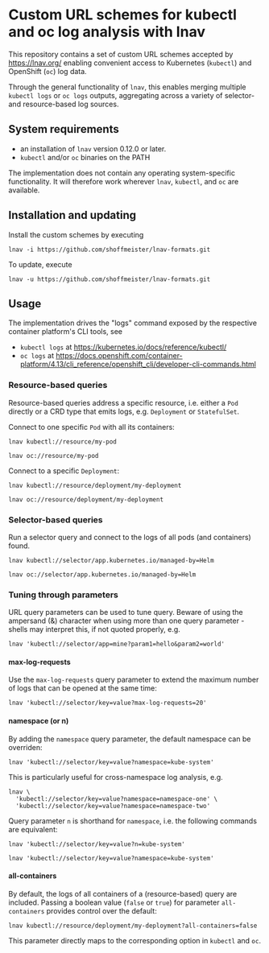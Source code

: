 # Custom URL schemes for kubectl and oc log analysis with lnav

This repository contains a set of custom URL schemes accepted by <https://lnav.org/> enabling convenient access to Kubernetes (`kubectl`) and OpenShift (`oc`) log data.

Through the general functionality of `lnav`, this enables merging multiple `kubectl logs` or `oc logs` outputs, aggregating across
a variety of selector- and resource-based log sources.

## System requirements

* an installation of `lnav` version 0.12.0 or later.
* `kubectl` and/or `oc` binaries on the PATH

The implementation does not contain any operating system-specific functionality. It will therefore work wherever `lnav`, `kubectl`, and `oc` are available.

## Installation and updating

Install the custom schemes by executing

```shell
lnav -i https://github.com/shoffmeister/lnav-formats.git
```

To update, execute

```shell
lnav -u https://github.com/shoffmeister/lnav-formats.git
```

## Usage

The implementation drives the "logs" command exposed by the
respective container platform's CLI tools, see

* `kubectl logs` at <https://kubernetes.io/docs/reference/kubectl/>
* `oc logs` at <https://docs.openshift.com/container-platform/4.13/cli_reference/openshift_cli/developer-cli-commands.html>

### Resource-based queries

Resource-based queries address a specific resource, i.e. either a `Pod` directly
or a CRD type that emits logs, e.g. `Deployment` or `StatefulSet`.

Connect to one specific `Pod` with all its containers:

```shell
lnav kubectl://resource/my-pod
```

```shell
lnav oc://resource/my-pod
```

Connect to a specific `Deployment`:

```shell
lnav kubectl://resource/deployment/my-deployment
```

```shell
lnav oc://resource/deployment/my-deployment
```

### Selector-based queries

Run a selector query and connect to the logs of all pods (and containers)
found.

```shell
lnav kubectl://selector/app.kubernetes.io/managed-by=Helm
```

```shell
lnav oc://selector/app.kubernetes.io/managed-by=Helm
```

### Tuning through parameters

URL query parameters can be used to tune query. Beware
of using the ampersand (&) character when using more than
one query parameter - shells may interpret this, if not
quoted properly, e.g.

```shell
lnav 'kubectl://selector/app=mine?param1=hello&param2=world'
```

#### max-log-requests

Use the `max-log-requests` query parameter to extend
the maximum number of logs that can be opened at the
same time:

```shell
lnav 'kubectl://selector/key=value?max-log-requests=20'
```

#### namespace (or n)

By adding the `namespace` query parameter, the default namespace
can be overriden:

```shell
lnav 'kubectl://selector/key=value?namespace=kube-system'
```

This is particularly useful for cross-namespace log analysis,
e.g.

```shell
lnav \
  'kubectl://selector/key=value?namespace=namespace-one' \
  'kubectl://selector/key=value?namespace=namespace-two'
```

Query parameter `n` is shorthand for `namespace`, i.e. the
following commands are equivalent:

```shell
lnav 'kubectl://selector/key=value?n=kube-system'

lnav 'kubectl://selector/key=value?namespace=kube-system'
```

#### all-containers

By default, the logs of all containers of a (resource-based) query are
included. Passing a boolean value (`false` or `true`) for parameter
`all-containers` provides control over
the default:

```shell
lnav kubectl://resource/deployment/my-deployment?all-containers=false
```

This parameter directly maps to the corresponding option in `kubectl`
and `oc`.
